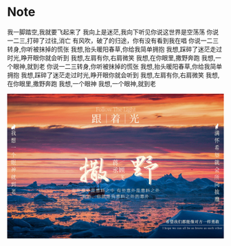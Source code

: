 # Note

我一脚踏空,我就要飞起来了
我向上是迷茫,我向下听见你说这世界是空荡荡
你说一二三,打碎了过往,消亡
有风吹，破了的归途，你有没有看到我在唱
你说一二三转身,你听被抹掉的慌张
我想,抬头暖阳春草,你给我简单拥抱
我想,踩碎了迷茫走过时光,睁开眼你就会听到
我想,左肩有你,右肩微笑
我想,在你眼里,撒野奔跑
我想,一个眼神,就到老
你说一二三转身,你听被抹掉的慌张
我想,抬头暖阳春草,你给我简单拥抱
我想,踩碎了迷茫走过时光,睁开眼你就会听到
我想,左肩有你,右肩微笑
我想,在你眼里,撒野奔跑
我想,一个眼神
我想,一个眼神,就到老

![](images/end.jpg)